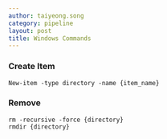```yaml
---
author: taiyeong.song
category: pipeline
layout: post
title: Windows Commands
---
```




### Create Item
```
New-item -type directory -name {item_name}
```


### Remove

```
rm -recursive -force {directory}
rmdir {directory}
```